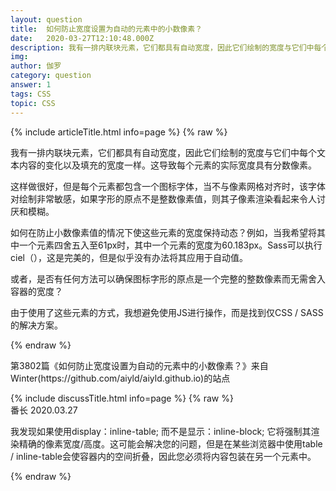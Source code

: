 ```yaml
---
layout: question
title:  如何防止宽度设置为自动的元素中的小数像素？
date:   2020-03-27T12:10:48.000Z
description: 我有一排内联块元素，它们都具有自动宽度，因此它们绘制的宽度与它们中每个文本内容的变化以及填充的宽度一样。这导致每个元素的实际宽度具有分数像素。这样做很...
img: 
author: 伽罗
category: question
answer: 1
tags: CSS
topic: CSS
---
```

<div class="article-root">
  <div class="article">
    {% include articleTitle.html info=page %}
    {% raw %}
    <div class="article-content"><p><font style="vertical-align: inherit;"><font style="vertical-align: inherit;">我有一排内联块元素，它们都具有自动宽度，因此它们绘制的宽度与它们中每个文本内容的变化以及填充的宽度一样。</font><font style="vertical-align: inherit;">这导致每个元素的实际宽度具有分数像素。</font></font></p>

<p><font style="vertical-align: inherit;"><font style="vertical-align: inherit;">这样做很好，但是每个元素都包含一个图标字体，当不与像素网格对齐时，该字体对绘制非常敏感，如果字形的原点不是整数像素值，则其子像素渲染看起来令人讨厌和模糊。</font></font></p>

<p><font style="vertical-align: inherit;"><font style="vertical-align: inherit;">如何在防止小数像素值的情况下使这些元素的宽度保持动态？</font><font style="vertical-align: inherit;">例如，当我希望将其中一个元素四舍五入至61px时，其中一个元素的宽度为60.183px。</font><font style="vertical-align: inherit;">Sass可以执行ciel（），这是完美的，但是似乎没有办法将其应用于自动值。</font></font></p>

<p><font style="vertical-align: inherit;"><font style="vertical-align: inherit;">或者，是否有任何方法可以确保图标字形的原点是一个完整的整数像素而无需舍入容器的宽度？</font></font></p>

<p><font style="vertical-align: inherit;"><font style="vertical-align: inherit;">由于使用了这些元素的方式，我想避免使用JS进行操作，而是找到仅CSS / SASS的解决方案。</font></font></p></div>
    {% endraw %}
  </div>
  <p class="winter_mark">第3802篇《如何防止宽度设置为自动的元素中的小数像素？》来自Winter(https://github.com/aiyld/aiyld.github.io)的站点</p>
  <div class="discuss-wrapper">
    {% include discussTitle.html info=page %}
    {% raw %}
    <div class="discuss-item">
        <div class="discuss-parent">
          <div class="discuss-meta">
            <span class="discuss-user">番长</span>
            <span class="discuss-time">2020.03.27</span>
          </div>
          <div class="discuss-comment"><p><font style="vertical-align: inherit;"><font style="vertical-align: inherit;">我发现如果使用display：inline-table; </font><font style="vertical-align: inherit;">而不是显示：inline-block; </font><font style="vertical-align: inherit;">它将强制其渲染精确的像素宽度/高度。</font><font style="vertical-align: inherit;">这可能会解决您的问题，但是在某些浏览器中使用table / inline-table会使容器内的空间折叠，因此您必须将内容包装在另一个元素中。</font></font></p></div>
        </div></div>
    {% endraw %}
  </div>
<div>
